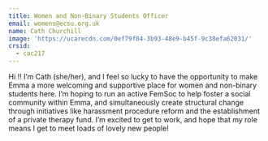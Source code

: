 ```yaml
---
title: Women and Non-Binary Students Officer
email: womens@ecsu.org.uk
name: Cath Churchill
image: 'https://ucarecdn.com/0ef79f84-3b93-48e9-b45f-9c38efa62031/'
crsid:
  - cac217
---
```

Hi !! I’m Cath (she/her), and I feel so lucky to have the opportunity to make Emma a more welcoming and supportive place for women and non-binary students here. I’m hoping to run an active FemSoc to help foster a social community within Emma, and simultaneously create structural change through initiatives like harassment procedure reform and the establishment of a private therapy fund. I’m excited to get to work, and hope that my role means I get to meet loads of lovely new people!
